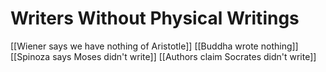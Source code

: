 # Writers Without Physical Writings
[[Wiener says we have nothing of Aristotle]]
[[Buddha wrote nothing]]
[[Spinoza says Moses didn't write]]
[[Authors claim Socrates didn't write]]

